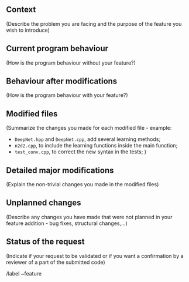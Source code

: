 ## Context

(Describe the problem you are facing and the purpose of the feature you wish to introduce)

## Current program behaviour

(How is the program behaviour without your feature?)

## Behaviour after modifications

(How is the program behaviour with your feature?)

## Modified files

(Summarize the changes you made for each modified file - example:
- `DeepNet.hpp` and `DeepNet.cpp`, add several learning methods;
- `n2d2.cpp`, to include the learning functions inside the main function;
- `test_conv.cpp`, to correct the new syntax in the tests; )


## Detailed major modifications

(Explain the non-trivial changes you made in the modified files)

## Unplanned changes

(Describe any changes you have made that were not planned in your feature addition - bug fixes, structural changes,...)

## Status of the request

(Indicate if your request to be validated or if you want a confirmation by a reviewer of a part of the submitted code)


/label ~feature